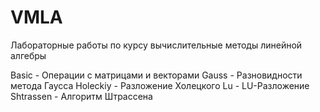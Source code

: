 # VMLA 
 
Лабораторные работы по курсу вычислительные методы линейной алгебры

Basic - Операции с матрицами и векторами 
Gauss - Разновидности метода Гаусса 
Holeckiy - Разложение Холецкого 
Lu - LU-Разложение 
Shtrassen - Алгоритм Штрассена 